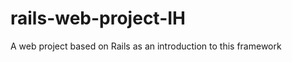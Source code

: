 rails-web-project-IH
====================

A web project based on Rails as an introduction to this framework
